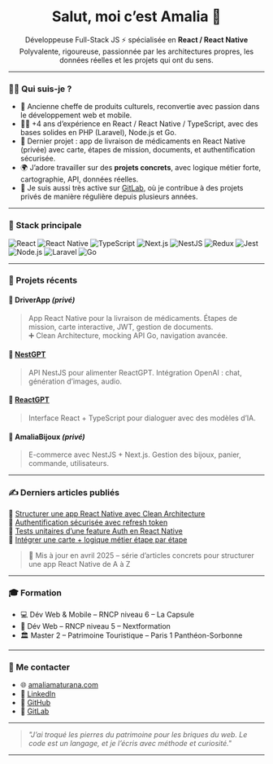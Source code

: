<h1 align="center">Salut, moi c’est Amalia 👋</h1>

<p align="center">
Développeuse Full-Stack JS ⚡️ spécialisée en <strong>React / React Native</strong><br/>
Polyvalente, rigoureuse, passionnée par les architectures propres, les données réelles et les projets qui ont du sens.
</p>

---

### 👩‍💻 Qui suis-je ?

- 🔁 Ancienne cheffe de produits culturels, reconvertie avec passion dans le développement web et mobile.
- 👩‍💻 +4 ans d’expérience en React / React Native / TypeScript, avec des bases solides en PHP (Laravel), Node.js et Go.
- 🚚 Dernier projet : app de livraison de médicaments en React Native (privée) avec carte, étapes de mission, documents, et authentification sécurisée.
- 🌍 J’adore travailler sur des **projets concrets**, avec logique métier forte, cartographie, API, données réelles.
- 🧠 Je suis aussi très active sur [GitLab](https://gitlab.com/Pazokita), où je contribue à des projets privés de manière régulière depuis plusieurs années.

---

### 🧰 Stack principale

![React](https://img.shields.io/badge/-React-61DAFB?style=flat&logo=react&logoColor=black)
![React Native](https://img.shields.io/badge/-React%20Native-61DAFB?style=flat&logo=react&logoColor=black)
![TypeScript](https://img.shields.io/badge/-TypeScript-3178C6?style=flat&logo=typescript&logoColor=white)
![Next.js](https://img.shields.io/badge/-Next.js-000000?style=flat&logo=nextdotjs&logoColor=white)
![NestJS](https://img.shields.io/badge/-NestJS-E0234E?style=flat&logo=nestjs&logoColor=white)
![Redux](https://img.shields.io/badge/-Redux-764ABC?style=flat&logo=redux&logoColor=white)
![Jest](https://img.shields.io/badge/-Jest-C21325?style=flat&logo=jest&logoColor=white)
![Node.js](https://img.shields.io/badge/-Node.js-339933?style=flat&logo=node.js&logoColor=white)
![Laravel](https://img.shields.io/badge/-Laravel-FF2D20?style=flat&logo=laravel&logoColor=white)
![Go](https://img.shields.io/badge/-Golang-00ADD8?style=flat&logo=go&logoColor=white)

---

### 🚀 Projets récents

#### 📱 **DriverApp** *(privé)*
> App React Native pour la livraison de médicaments. Étapes de mission, carte interactive, JWT, gestion de documents.  
> ➕ Clean Architecture, mocking API Go, navigation avancée.

#### 🤖 [**NestGPT**](https://github.com/Pazokita/NestGPT)
> API NestJS pour alimenter ReactGPT. Intégration OpenAI : chat, génération d’images, audio.

#### 💬 [**ReactGPT**](https://github.com/Pazokita/ReactGPT)
> Interface React + TypeScript pour dialoguer avec des modèles d’IA.

#### 💍 **AmaliaBijoux** *(privé)*
> E-commerce avec NestJS + Next.js. Gestion des bijoux, panier, commande, utilisateurs.

---

### ✍️ Derniers articles publiés

📌 [Structurer une app React Native avec Clean Architecture](https://www.amaliamaturana.com/fr/structurer-une-app-react-native-avec-clean-architecture/)  
📌 [Authentification sécurisée avec refresh token](https://www.amaliamaturana.com/fr/article-auth-refresh-token/)  
📌 [Tests unitaires d’une feature Auth en React Native](https://www.amaliamaturana.com/fr/tests-unitaires-dune-feature-auth-en-react-native/)  
📌 [Intégrer une carte + logique métier étape par étape](https://www.amaliamaturana.com/fr/integrer-une-carte-logique-metier-etape-par-etape/)

> 🔁 Mis à jour en avril 2025 – série d’articles concrets pour structurer une app React Native de A à Z

---

### 🎓 Formation

- 💻 Dév Web & Mobile – RNCP niveau 6 – La Capsule
- 🧠 Dév Web – RNCP niveau 5 – Nextformation
- 🏛️ Master 2 – Patrimoine Touristique – Paris 1 Panthéon-Sorbonne

---

### 💌 Me contacter

- 🌐 [amaliamaturana.com](https://www.amaliamaturana.com/fr/)
- 💼 [LinkedIn](https://www.linkedin.com/in/amaliamaturana/)
- 🐙 [GitHub](https://github.com/Pazokita)
- 🦊 [GitLab](https://gitlab.com/Pazokita)

---

> *"J’ai troqué les pierres du patrimoine pour les briques du web. Le code est un langage, et je l’écris avec méthode et curiosité."*

---
